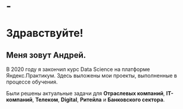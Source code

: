 # -
# Здравствуйте!

## Меня зовут Андрей.

В 2020 году я закончил курс Data Science на платформе Яндекс.Практикум. Здесь выложены мои проекты, выполненные в процессе обучения.  

Были решены актуальные задачи для **Отраслевых компаний**, **IT-компаний**, **Телеком**, **Digital**, **Ритейла** и **Банковского сектора**.
